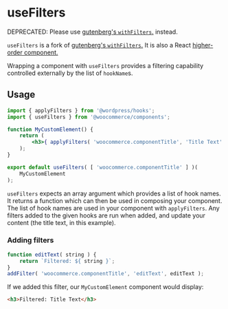# useFilters

DEPRECATED: Please use [gutenberg's `withFilters`.](https://github.com/WordPress/gutenberg/tree/master/packages/components/src/higher-order/with-filters) instead.

`useFilters` is a fork of [gutenberg's `withFilters`.](https://github.com/WordPress/gutenberg/tree/master/packages/components/src/higher-order/with-filters) It is also a React [higher-order component.](https://facebook.github.io/react/docs/higher-order-components.html)

Wrapping a component with `useFilters` provides a filtering capability controlled externally by the list of `hookName`s.

## Usage

```jsx
import { applyFilters } from '@wordpress/hooks';
import { useFilters } from '@woocommerce/components';

function MyCustomElement() {
	return (
		<h3>{ applyFilters( 'woocommerce.componentTitle', 'Title Text' ) }</h3>
	);
}

export default useFilters( [ 'woocommerce.componentTitle' ] )(
	MyCustomElement
);
```

`useFilters` expects an array argument which provides a list of hook names. It returns a function which can then be used in composing your component. The list of hook names are used in your component with `applyFilters`. Any filters added to the given hooks are run when added, and update your content (the title text, in this example).

### Adding filters

```js
function editText( string ) {
	return `Filtered: ${ string }`;
}
addFilter( 'woocommerce.componentTitle', 'editText', editText );
```

If we added this filter, our `MyCustomElement` component would display:

```html
<h3>Filtered: Title Text</h3>
```
